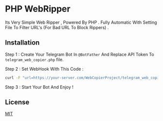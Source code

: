 
# PHP WebRipper

Its Very Simple Web Ripper , Powered By PHP . Fully Automatic With Setting File To Filter URL's (For Bad URL To Block Rippers) .



## Installation

Step 1 : Create Your Telegram Bot In `@BotFather` And Replace API Token To `telegram_web_copier.php` file.

Step 2 : Set WebHook With This Code :
```bash
curl -F "url=https://your-server.com/WebCopierProject/telegram_web_copier.php" "https://api.telegram.org/botYOUR_TELEGRAM_BOT_TOKEN/setWebhook"
```

Step 3 : Start Your Bot And Enjoy !
    
## License

[MIT](https://choosealicense.com/licenses/mit/)

